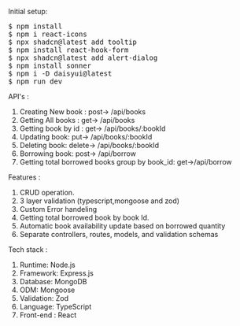 Initial setup:

<pre>
$ npm install
$ npm i react-icons
$ npx shadcn@latest add tooltip
$ npm install react-hook-form
$ npx shadcn@latest add alert-dialog
$ npm install sonner
$ npm i -D daisyui@latest
$ npm run dev
</pre>

API's :

1. Creating New book : post-> /api/books
2. Getting All books : get-> /api/books
3. Getting book by id : get-> /api/books/:bookId
4. Updating book: put-> /api/books/:bookId
5. Deleting book: delete-> /api/books/:bookId
6. Borrowing book: post-> /api/borrow
7. Getting total borrowed books group by book_id: get->/api/borrow

Features :

1. CRUD operation.
2. 3 layer validation (typescript,mongoose and zod)
3. Custom Error handeling
4. Getting total borrowed book by book Id.
5. Automatic book availability update based on borrowed quantity
6. Separate controllers, routes, models, and validation schemas

Tech stack :

1. Runtime: Node.js
2. Framework: Express.js
3. Database: MongoDB
4. ODM: Mongoose
5. Validation: Zod
6. Language: TypeScript
7. Front-end : React
